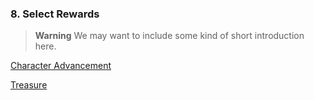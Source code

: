 ### 8. Select Rewards

> **Warning**
> We may want to include some kind of short introduction here.

[Character Advancement](./8.1_Character_Advancement.md)

[Treasure](./8.2_Treasure.md)
